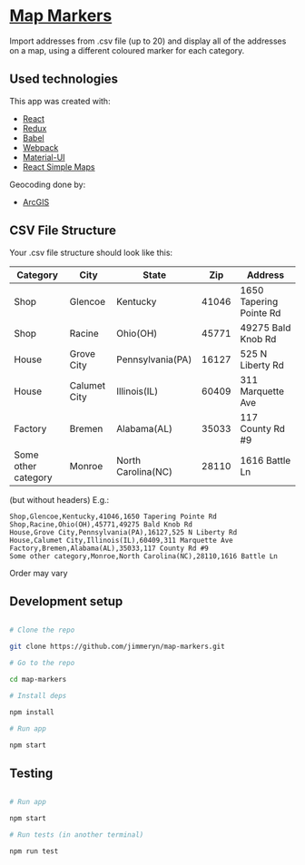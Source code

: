 # [Map Markers](https://jimmeryn.github.io/map-markers/)

Import addresses from .csv file (up to 20) and display all of the addresses on a map, using a different coloured marker for
each category.

## Used technologies

This app was created with:

- [React](https://reactjs.org/)
- [Redux](https://redux.js.org/)
- [Babel](https://babeljs.io/)
- [Webpack](https://webpack.js.org/)
- [Material-UI](https://material-ui.com/)
- [React Simple Maps](https://www.react-simple-maps.io/)

Geocoding done by:

- [ArcGIS](https://www.arcgis.com/index.html)

## CSV File Structure

Your .csv file structure should look like this:

| Category            | City         | State              | Zip   | Address                 |
| ------------------- | ------------ | ------------------ | ----- | ----------------------- |
| Shop                | Glencoe      | Kentucky           | 41046 | 1650 Tapering Pointe Rd |
| Shop                | Racine       | Ohio(OH)           | 45771 | 49275 Bald Knob Rd      |
| House               | Grove City   | Pennsylvania(PA)   | 16127 | 525 N Liberty Rd        |
| House               | Calumet City | Illinois(IL)       | 60409 | 311 Marquette Ave       |
| Factory             | Bremen       | Alabama(AL)        | 35033 | 117 County Rd #9        |
| Some other category | Monroe       | North Carolina(NC) | 28110 | 1616 Battle Ln          |

(but without headers) E.g.:

```csv
Shop,Glencoe,Kentucky,41046,1650 Tapering Pointe Rd
Shop,Racine,Ohio(OH),45771,49275 Bald Knob Rd
House,Grove City,Pennsylvania(PA),16127,525 N Liberty Rd
House,Calumet City,Illinois(IL),60409,311 Marquette Ave
Factory,Bremen,Alabama(AL),35033,117 County Rd #9
Some other category,Monroe,North Carolina(NC),28110,1616 Battle Ln
```

Order may vary

## Development setup

```sh

# Clone the repo

git clone https://github.com/jimmeryn/map-markers.git

# Go to the repo

cd map-markers

# Install deps

npm install

# Run app

npm start
```

## Testing

```sh

# Run app

npm start

# Run tests (in another terminal)

npm run test
```
